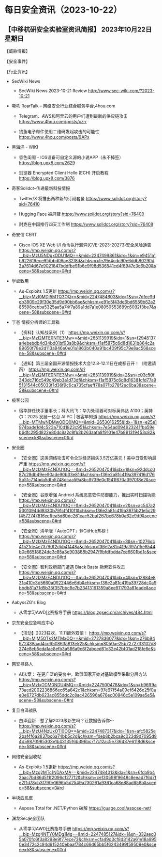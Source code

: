 # 每日安全资讯（2023-10-22）

【中移杭研安全实验室资讯简报】
2023年10月22日 星期日
---------------------------
【威胁情报】

【安全事件】

【行业资讯】

- SecWiki News
  - SecWiki News 2023-10-21 Review
http://www.sec-wiki.com/?2023-10-21

- 嘶吼 RoarTalk – 网络安全行业综合服务平台,4hou.com
  - Telegram、AWS和阿里云的用户们遭到最新的供应链攻击
https://www.4hou.com/posts/xzrr

  - 钓鱼电子邮件使用二维码发起攻击的可能性
https://www.4hou.com/posts/9APx

- 黑海洋 - WIKI
  - 香色闺阁 - IOS设备可自定义源的小说APP（永不掉签）
https://blog.upx8.com/2629

  - 浏览器 Encrypted Client Hello (ECH) 开启教程
https://blog.upx8.com/3876

- 奇客Solidot–传递最新科技情报
  - Twitter/X 将推出两种新的订阅套餐
https://www.solidot.org/story?sid=76410

  - Hugging Face 被屏蔽
https://www.solidot.org/story?sid=76409

  - 耐克在中国推行四天工作制
https://www.solidot.org/story?sid=76408

- 奇安信 CERT
  - Cisco IOS XE Web UI  命令执行漏洞(CVE-2023-20273)安全风险通告
https://mp.weixin.qq.com/s?__biz=MzU5NDgxODU1MQ==&mid=2247499861&idx=1&sn=e9451a1b922616ece9fdbbd06ce32f8d&chksm=fe79e4cdc90e6ddb80290d2a7614d67e9021647bddfbe91b6c9f98d536541cd4f8947c3c6b20&scene=58&subscene=0#rd

- 学蚁致用
  - As-Exploits 1.5更新
https://mp.weixin.qq.com/s?__biz=MzI0MDI5MTQ3OQ==&mid=2247484603&idx=1&sn=7dfee9deb3909c29f30e35d9d90bb6ae&chksm=e91c5f43de6bd6559b62a285598cebba5325aa5a74f7a89a1dd7a1e08050553689c6092f3be7&scene=58&subscene=0#rd

- 丁爸 情报分析师的工具箱
  - 【资料】认知战系列（1）
https://mp.weixin.qq.com/s?__biz=MzI2MTE0NTE3Mw==&mid=2651139919&idx=1&sn=f2948137a4ebebdb4d34bd01bf93a8b9&chksm=f1af5875c6d8d1631b864c2a89650f78e2d113a946e0e01a1863b040a91bc409f95c79e8ac56&scene=58&subscene=0#rd

  - 【通知】第三届全国开源情报技术大会12.8-12.11日在成都召开！（附邀请函）
https://mp.weixin.qq.com/s?__biz=MzI2MTE0NTE3Mw==&mid=2651139919&idx=2&sn=c03c50f343dc716c549c49eb3a1d73df&chksm=f1af5875c6d8d16381cfd77a95131544c05033f1d36f9c9ca735cfaeff78a071b278f2ec6ba3&scene=58&subscene=0#rd

- 极客公园
  - 宿华辞任快手董事长；科大讯飞：华为处理器可对标英伟达 A100；英特尔：2025 发展一亿台 AI PC | 极客早知道
https://mp.weixin.qq.com/s?__biz=MTMwNDMwODQ0MQ==&mid=2653016255&idx=1&sn=e25e1974bade1d4c523a710d1823c951&chksm=7e54ad094923241fba59eb6dfc295d822e80dc8a2c8fb3b263aafa8f9101e47b891319453c82&scene=58&subscene=0#rd

- 安全圈
  - 【安全圈】这类网络攻击可令全球经济损失3.5万亿美元！美中日受影响最严重
https://mp.weixin.qq.com/s?__biz=MzIzMzE4NDU1OQ==&mid=2652047041&idx=1&sn=92ddcc087c28db49ee90ade90b33e81d&chksm=f36e2a81c419a397416d1765b51c714ada5dfa5748dcaa59a8bc9739e0c1541f670a3970f8e2&scene=58&subscene=0#rd

  - 【安全圈】谷歌增强 Android 系统恶意软件防御能力，推出实时扫描功能
https://mp.weixin.qq.com/s?__biz=MzIzMzE4NDU1OQ==&mid=2652047041&idx=2&sn=ac547a25301094dd9330b791cff410f1&chksm=f36e2a81c419a3975b21e5c29f4572747816eeffea5d60dc261cac52baf267bc678b0a62e9d9&scene=58&subscene=0#rd

  - 【安全圈】清华版「AutoGPT」登GitHub热榜！
https://mp.weixin.qq.com/s?__biz=MzIzMzE4NDU1OQ==&mid=2652047041&idx=3&sn=10276dc41521de4e73760f2dbb4f448a&chksm=f36e2a81c419a397a15e8544b0e66518824de3c85a3e903868b2947f9bfdfbdda7ce6601bd1c&scene=58&subscene=0#rd

  - 【安全圈】智利政府部门遭遇 Black Basta 勒索软件攻击
https://mp.weixin.qq.com/s?__biz=MzIzMzE4NDU1OQ==&mid=2652047041&idx=4&sn=12884e831a410c3d5660a0922446e6db&chksm=f36e2a81c419a39728dc0a9bbdb81a71d5b35f357bbc9e7b23413161359a8ee911793a81eade&scene=58&subscene=0#rd

- AabyssZG's Blog
  - 从零学习AWD比赛指导手册
https://blog.zgsec.cn/archives/484.html

- 京东安全应急响应中心
  - 【活动】2023狂欢，11.11额外双倍！
https://mp.weixin.qq.com/s?__biz=MjM5OTk2MTMxOQ==&mid=2727836077&idx=1&sn=276b94672438aad4cd650863a813e525&chksm=8050ae25b7272733102d8274e8eb5eda1ac8efb3a586a9c6f2abced61c32e42bf01ad218fe6e&scene=58&subscene=0#rd

- 网安寻路人
  - AI法案： 在更广泛的妥协中，欧盟国家开始对基础模型采取分层方法
https://mp.weixin.qq.com/s?__biz=MzIxODM0NDU4MQ==&mid=2247500478&idx=1&sn=b96ff9a73aed2002236866ec65a842c1&chksm=97e97f54a09ef6426e25f0ae0e6727db623ac855ddc2c8ac426596a676ec00946c5e109ae5e5&scene=58&subscene=0#rd

- 复旦白泽战队
  - 白泽迎新｜想了解2023级新生吗？让数据告诉你～
https://mp.weixin.qq.com/s?__biz=MzU4NzUxOTI0OQ==&mid=2247487317&idx=1&sn=afc5825e2baf4f6a2837bc6a74bb5c2d&chksm=fdeb8b2bca9c023d9d7095d94d59870985303e1b4313516b396bc717c12ac5e736437e6118d6&scene=58&subscene=0#rd

- 网络安全回收站
  - As-Exploits 1.5更新
https://mp.weixin.qq.com/s?__biz=Mzg2MTc1NDAxMA==&mid=2247484013&idx=1&sn=6fcb9b42aac7bd86d511f2096c127712&chksm=ce130598f9648c8eead7f6d7fe2f1d78cb3f790e1696b5d2549a230291a9361ca68e88ad658b&scene=58&subscene=0#rd

- 半块西瓜皮
  - Aspose Total for .NET/Python 破解
https://guage.cool/aspose-net/

- 渊龙Sec安全团队
  - 从零学习AWD比赛指导手册
https://mp.weixin.qq.com/s?__biz=Mzg4NTY0MDg1Mg==&mid=2247485127&idx=1&sn=332aec05a070fc6f3a8298e9f77ece73&chksm=cfa49d3cf8d3142a61e18a6950e3472c2c94d915240ebaaf784c66d65bb5f6243499f59509e0&scene=58&subscene=0#rd

